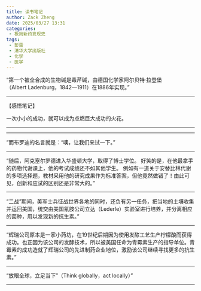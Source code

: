 ```yaml
---
title: 读书笔记
author: Zack Zheng
date: 2025/03/27 13:31
categories:
 - 极简新药发现史
tags:
 - 彭雷
 - 清华大学出版社
 - 化学
 - 医学
---
```



“第一个被全合成的生物碱是毒芹碱，由德国化学家阿尔贝特·拉登堡（Albert Ladenburg，1842—1911）在1886年实现。”

-------------------------

【感悟笔记】

一次小小的成功，就可以成为点燃巨大成功的火花。


-------------------------


<simple-img src="https://gitee.com/zackzhengxy/picGallery/raw/main/imgs/极简新药发现史.png" /> 

-------------------------

“而布罗迪的名言就是：“噢，让我们来试一下。”

-------------------------

“随后，阿克塞尔罗德进入华盛顿大学，取得了博士学位。
好笑的是，在他最拿手的药物代谢课上，他的考试成绩还不如其他学生。
例如有一道关于安替比林代谢的多项选择题，教材采用他的研究成果作为标准答案，但他竟然做错了！由此可见，创新和应试的区别还是非常大的。”

-------------------------

“二战”期间，美军士兵征战世界各地的同时，还负有另一任务，把当地的土壤收集并运回美国，统交由美国氰胺公司立达（Lederle）实验室进行培养，并分离相应的菌种，用以发现新的抗生素。”

-------------------------

“辉瑞公司原本是一家小药坊，在19世纪后期因为使用发酵工艺生产柠檬酸而获得成功。也正因为该公司的发酵技术，所以被美国任命为青霉素生产的指导单位。青霉素的成功造就了辉瑞公司的先进制药企业地位，激励该公司继续寻找更多的抗生素。”

-------------------------

“放眼全球，立足当下”（Think globally，act locally）”

-------------------------

